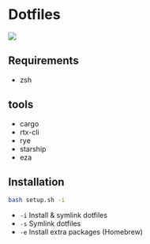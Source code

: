 # Dotfiles

![](https://i.imgur.com/i2uPF96.webp)

## Requirements
- zsh

## tools
- cargo
- rtx-cli
- rye
- starship
- eza

## Installation

```bash
bash setup.sh -i
```

- `-i` Install & symlink dotfiles
- `-s` Symlink dotfiles
- `-e` Install extra packages (Homebrew)